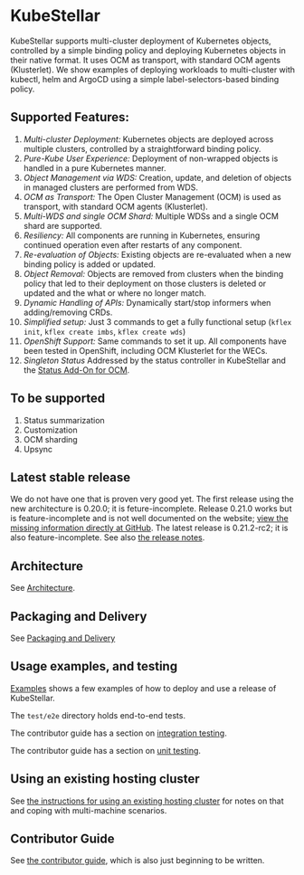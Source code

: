 # KubeStellar

KubeStellar supports multi-cluster deployment of Kubernetes objects, controlled by a 
simple binding policy and deploying Kubernetes objects in their native format.  It uses OCM as 
transport, with standard OCM agents (Klusterlet). We show examples of deploying workloads to 
multi-cluster with kubectl, helm and ArgoCD using a simple label-selectors-based binding policy.


## Supported Features:

1. *Multi-cluster Deployment:* Kubernetes objects are deployed across multiple clusters, controlled by a 
straightforward binding policy.
2. *Pure-Kube User Experience:* Deployment of non-wrapped objects is handled in a pure Kubernetes manner.
3. *Object Management via WDS:* Creation, update, and deletion of objects in managed clusters are performed from WDS.
4. *OCM as Transport:* The Open Cluster Management (OCM) is used as transport, with standard OCM agents (Klusterlet).
5. *Multi-WDS and single OCM Shard:* Multiple WDSs and a single OCM shard are supported.
6. *Resiliency:* All components are running in Kubernetes, ensuring continued operation even after restarts of any component.
7. *Re-evaluation of Objects:* Existing objects are re-evaluated when a new binding policy is added or updated.
8. *Object Removal:* Objects are removed from clusters when the binding policy that led to their deployment on
 those clusters is deleted or updated and the what or where no longer match.
9. *Dynamic Handling of APIs:* Dynamically start/stop informers when adding/removing CRDs.
10. *Simplified setup:* Just 3 commands to get a fully functional setup (`kflex init`, `kflex create imbs`, `kflex create wds`)
11. *OpenShift Support:* Same commands to set it up. All components have been tested in OpenShift, 
including OCM Klusterlet for the WECs.
12. *Singleton Status* Addressed by the status controller in KubeStellar and the [Status Add-On for OCM](https://github.com/kubestellar/ocm-status-addon).

## To be supported

1. Status summarization
2. Customization
3. OCM sharding
4. Upsync

## Latest stable release

We do not have one that is proven very good yet.
The first release using the new architecture is 0.20.0; it is feture-incomplete.
Release 0.21.0 works but is feature-incomplete and is not well documented on the website; [view the missing information directly at GitHub](https://github.com/kubestellar/kubestellar/tree/release-0.21.0/docs/content/direct).
The latest release is 0.21.2-rc2; it is also feature-incomplete.
See also [the release notes](release-notes.md).

## Architecture

See [Architecture](architecture.md).

## Packaging and Delivery

See [Packaging and Delivery](packaging.md)

## Usage examples, and testing

[Examples](examples.md) shows a few examples of how to deploy and use a release of KubeStellar.

The `test/e2e` directory holds end-to-end tests.

The contributor guide has a section on [integration testing](contributor.md#integration-testing).

The contributor guide has a section on [unit testing](contributor.md#unit-testing).

## Using an existing hosting cluster

See [the instructions for using an existing hosting cluster](hosting-cluster.md) for notes on that and coping with multi-machine scenarios.

## Contributor Guide

See [the contributor guide](contributor.md), which is also just beginning to be written.
